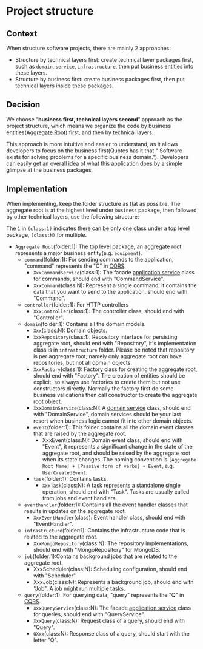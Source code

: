 # Project structure

## Context

When structure software projects, there are mainly 2 approaches:

- Structure by technical layers first: create technical layer packages first, such as `domain`, `service`,
  `infrastructure`, then put
  business entities into these layers.
- Structure by business first: create business packages first, then put technical layers inside these packages.

## Decision

We choose "**business first, technical layers second**" approach as the project structure, which means we organize the
code by business entities([Aggregate Root](https://martinfowler.com/bliki/DDD_Aggregate.html)) first, and then by
technical layers.

This approach is more intuitive and easier to understand, as it allows developers to focus on the business first(Quotes
has it that "
Software exists for solving problems for a specific business domain."). Developers can easily get an overall idea of
what this application
does
by a simple glimpse at the business packages.

## Implementation

When implementing, keep the folder structure as flat as possible. The aggregate root is at the highest level under
`business` package, then followed by other
technical layers, use the following structure:

The `1` in `(class:1)` indicates there can be only one class under a top level package, `(class:N)` for multiple.

- `Aggregate Root`(folder:1): The top level package, an aggregate root represents a major business entity(e.g.
  `equipment`).
    - `command`(folder:1): For sending commands to the application, "command" represents the "C"
      in [CQRS](https://microservices.io/patterns/data/cqrs.html).
        - `XxxCommandService`(class:1): The
          facade [application service](https://ddd-practitioners.com/home/glossary/application-service/)
          class for commands, should end with "CommandService".
        - `XxxCommand`(class:N): Represent a single command, it contains the data that you want to send to the
          application, should end
          with "Command".
    - `controller`(folder:1): For HTTP controllers
        - `XxxController`(class:1): The controller class, should end with "Controller".
    - `domain`(folder:1): Contains all the domain models.
        - `Xxx`(class:N): Domain objects.
        - `XxxRepository`(class:1): Repository interface for persisting aggregate root, should end with "Repository",
          it's implementation
          class is in `infrastructure` folder. Please be noted that repository is per aggregate root, namely only
          aggregate root can have
          repositories, but not all domain objects.
        - `XxxFactory`(class:1): Factory class for creating the aggregate root, should end with "Factory". The creation
          of entities
          should be explicit, so always use factories to create them but not use constructors directly. Normally the
          factory first do some
          business validations then call constructor to create the aggregate root object.
        - `XxxDomainService`(class:N): A [domain service](https://ddd-practitioners.com/home/glossary/domain-service/)
          class, should end
          with "DomainService", domain services should be your last resort when business logic cannot fit into other
          domain objects.
        - `event`(folder:1): This folder contains all the domain event classes that are raised by the aggregate root.
            - XxxEvent(class:N): Domain event class, should end with "Event", it represents a significant change in the
              state of the
              aggregate root, and should be raised by the aggregate root when its state changes. The naming convention
              is `[Aggregate Root Name] + [Passive form of verbs] + Event`, e.g. `UserCreatedEvent`.
        - `task`(folder:1): Contains tasks.
            - `XxxTask`(class:N): A task represents a standalone single operation, should end with "Task". Tasks are
              usually called from jobs and event handlers.
    - `eventhandler`(folder:1): Contains all the event handler classes that results in updates on the aggregate root.
        - `XxxEventHandler`(class): Event handler class, should end with "EventHandler".
    - `infrastructure`(folder:1): Contains the infrastructure code that is related to the aggregate root.
        - `XxxMongoRepository`(class:N): The repository implementations, should end with "MongoRepository" for MongoDB.
    - `job`(folder:1):Contains background jobs that are related to the aggregate root.
        - XxxScheduler(class:N): Scheduling configuration, should end with "Scheduler"
        - XxxJob(class:N): Represents a background job, should end with "Job". A job might run multiple tasks.
    - `query`(folder:1): For querying data, "query" represents the "Q"
      in [CQRS](https://microservices.io/patterns/data/cqrs.html).
        - `XxxQueryService`(class:N): The
          facade [application service](https://ddd-practitioners.com/home/glossary/application-service/) class for
          queries, should end with "QueryService".
        - `XxxQuery`(class:N): Request class of a query, should end with "Query".
        - `QXxx`(class:N): Response class of a query, should start with the letter "Q".
